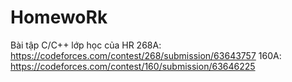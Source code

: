 # HomewoRk
Bài tập C/C++ lớp học của HR
268A: https://codeforces.com/contest/268/submission/63643757
160A: https://codeforces.com/contest/160/submission/63646225
